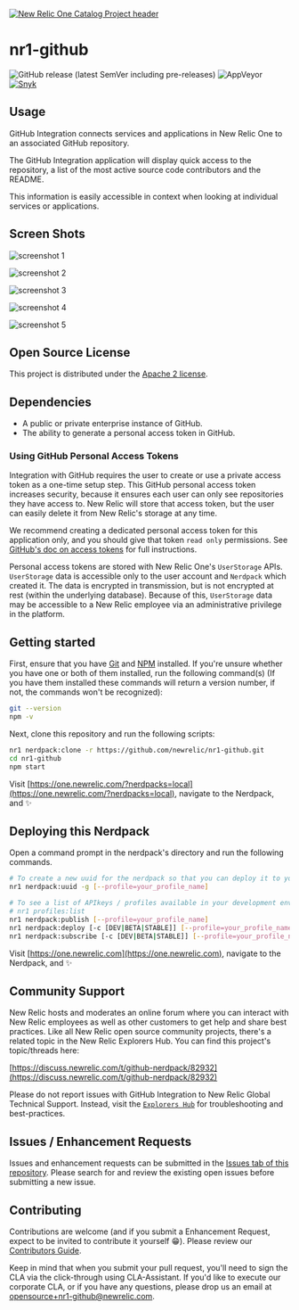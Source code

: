 [![New Relic One Catalog Project header](https://github.com/newrelic/open-source-office/raw/master/examples/categories/images/New_Relic_One_Catalog_Project.png)](https://github.com/newrelic/open-source-office/blob/master/examples/categories/index.md#nr1-catalog)

# nr1-github

![GitHub release (latest SemVer including pre-releases)](https://img.shields.io/github/v/release/newrelic/nr1-github?include_prereleases&sort=semver) ![AppVeyor](https://img.shields.io/appveyor/ci/newrelic/nr1-github) [![Snyk](https://snyk.io/test/github/newrelic/nr1-github/badge.svg)](https://snyk.io/test/github/newrelic/nr1-github)

## Usage

GitHub Integration connects services and applications in New Relic One to an associated GitHub repository.

The GitHub Integration application will display quick access to the repository, a list of the most active source code contributors and the README.

This information is easily accessible in context when looking at individual services or applications.

## Screen Shots

![screenshot 1](catalog/screenshots/nr1-github-01.png)

![screenshot 2](catalog/screenshots/nr1-github-02.png)

![screenshot 3](catalog/screenshots/nr1-github-03.png)

![screenshot 4](catalog/screenshots/nr1-github-04.png)

![screenshot 5](catalog/screenshots/nr1-github-05.png)

## Open Source License

This project is distributed under the [Apache 2 license](LICENSE).

## Dependencies

- A public or private enterprise instance of GitHub.
- The ability to generate a personal access token in GitHub.

### Using GitHub Personal Access Tokens

Integration with GitHub requires the user to create or use a private
access token as a one-time setup step. This GitHub personal access token
increases security, because it ensures each user can only see repositories
they have access to. New Relic will store that access token, but the user
can easily delete it from New Relic's storage at any time.

We recommend creating a dedicated personal access token for this application only,
and you should give that token `read only` permissions. See
[GitHub's doc on access tokens](https://help.github.com/en/articles/creating-a-personal-access-token-for-the-command-line)
for full instructions.

Personal access tokens are stored with New Relic One's `UserStorage`
APIs. `UserStorage` data is accessible only to the user account and `Nerdpack` which created it. The data is encrypted in transmission, but is not encrypted at rest (within the underlying database). Because of this, `UserStorage` data may be accessible to a New Relic employee via an administrative privilege in the platform.

## Getting started

First, ensure that you have [Git](https://git-scm.com/book/en/v2/Getting-Started-Installing-Git) and [NPM](https://www.npmjs.com/get-npm) installed. If you're unsure whether you have one or both of them installed, run the following command(s) (If you have them installed these commands will return a version number, if not, the commands won't be recognized):

```bash
git --version
npm -v
```

Next, clone this repository and run the following scripts:

```bash
nr1 nerdpack:clone -r https://github.com/newrelic/nr1-github.git
cd nr1-github
npm start
```

Visit [https://one.newrelic.com/?nerdpacks=local](https://one.newrelic.com/?nerdpacks=local), navigate to the Nerdpack, and :sparkles:

## Deploying this Nerdpack

Open a command prompt in the nerdpack's directory and run the following commands.

```bash
# To create a new uuid for the nerdpack so that you can deploy it to your account:
nr1 nerdpack:uuid -g [--profile=your_profile_name]

# To see a list of APIkeys / profiles available in your development environment:
# nr1 profiles:list
nr1 nerdpack:publish [--profile=your_profile_name]
nr1 nerdpack:deploy [-c [DEV|BETA|STABLE]] [--profile=your_profile_name]
nr1 nerdpack:subscribe [-c [DEV|BETA|STABLE]] [--profile=your_profile_name]
```

Visit [https://one.newrelic.com](https://one.newrelic.com), navigate to the Nerdpack, and :sparkles:

## Community Support

New Relic hosts and moderates an online forum where you can interact with New Relic employees as well as other customers to get help and share best practices. Like all New Relic open source community projects, there's a related topic in the New Relic Explorers Hub. You can find this project's topic/threads here:

[https://discuss.newrelic.com/t/github-nerdpack/82932](https://discuss.newrelic.com/t/github-nerdpack/82932)

Please do not report issues with GitHub Integration to New Relic Global Technical Support. Instead, visit the [`Explorers Hub`](https://discuss.newrelic.com/c/build-on-new-relic) for troubleshooting and best-practices.

## Issues / Enhancement Requests

Issues and enhancement requests can be submitted in the [Issues tab of this repository](../../issues). Please search for and review the existing open issues before submitting a new issue.

## Contributing

Contributions are welcome (and if you submit a Enhancement Request, expect to be invited to contribute it yourself :grin:). Please review our [Contributors Guide](CONTRIBUTING.md).

Keep in mind that when you submit your pull request, you'll need to sign the CLA via the click-through using CLA-Assistant. If you'd like to execute our corporate CLA, or if you have any questions, please drop us an email at opensource+nr1-github@newrelic.com.
